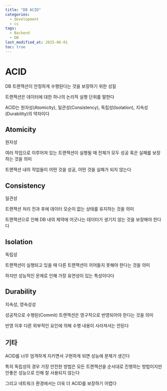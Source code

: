 ```yaml
---
title: "DB ACID"
categories:
  - development
  - cs
tags:
  - Backend
  - DB
last_modified_at: 2025-06-01
toc: true
---
```


# ACID

DB 트랜잭션이 안정하게 수행된다는 것을 보장하기 위한 성질

트랜잭션은 데이터에 대한 하나의 논리적 실행 단위를 말한다

ACID는 원자성(Atomicity), 일관성(Consistency), 독립성(Isolation), 지속성(Durability)의 약자이다

## Atomicity

원자성

여러 작업으로 이루어져 있는 트랜잭션이 실행될 때 전체가 모두 성공 혹은 실패를 보장하는 것을 의미

트랜잭션 내의 작업들이 어떤 것을 성공, 어떤 것을 실패가 되지 않는다

## Consistency

일관성

트랜잭션 처리 전과 후에 데이터 모순이 없는 상태를 유지하는 것을 의미

트랜잭션으로 인해 DB 내의 제약에 어긋나는 데이터가 생기지 않는 것을 보장해야 한다다

## Isolation

독립성

트랜잭션이 실행되고 있을 때 다른 트랜잭션이 끼어들지 못해야 한다는 것을 의미

하지만 성능적인 문제로 인해 가장 유연성이 있는 특성이다다

## Durability

지속성, 영속성성

성공적으로 수행된(Commit) 트랜잭션은 영구적으로 반영되어야 한다는 것을 의미

반영 이후 다른 외부적인 요인에 의해 수행 내용이 사라져서는 안된다

## 기타

ACID를 너무 엄격하게 지키면서 구현하게 되면 성능에 문제가 생긴다

특히 독립성의 경우 가장 안전한 방법은 모든 트랜잭션을 순서대로 진행하는 방법이지만 안좋은 성능으로 인해 잘 사용되지 않는다

그리고 네트워크 환경에서는 더욱 더 ACID를 보장하기 어렵다
